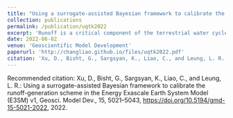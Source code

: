 ```yaml
---
title: "Using a surrogate-assisted Bayesian framework to calibrate the runoff-generation scheme in the Energy Exascale Earth System Model (E3SM) v1"
collection: publications
permalink: /publication/uqtk2022
excerpt: 'Runoff is a critical component of the terrestrial water cycle, and Earth system models (ESMs) are essential tools to study its spatiotemporal variability. Runoff schemes in ESMs typically include many parameters so that model calibration is necessary to improve the accuracy of simulated runoff. However, runoff calibration at a global scale is challenging because of the high computational cost and the lack of reliable observational datasets. In this study, we calibrated 11 runoff relevant parameters in the Energy Exascale Earth System Model (E3SM) Land Model (ELM) using a surrogate-assisted Bayesian framework. First, the polynomial chaos expansion machinery with Bayesian compressed sensing is used to construct computationally inexpensive surrogate models for ELM-simulated runoff at 0.5∘ × 0.5∘ for 1991–2010. The error metric between the ELM simulations and the benchmark data is selected to construct the surrogates, which facilitates efficient calibration and avoids the more conventional, but challenging, construction of high-dimensional surrogates for the ELM simulated runoff. Second, the Sobol' index sensitivity analysis is performed using the surrogate models to identify the most sensitive parameters, and our results show that, in most regions, ELM-simulated runoff is strongly sensitive to 3 of the 11 uncertain parameters. Third, a Bayesian method is used to infer the optimal values of the most sensitive parameters using an observation-based global runoff dataset as the benchmark. Our results show that model performance is significantly improved with the inferred parameter values. Although the parametric uncertainty of simulated runoff is reduced after the parameter inference, it remains comparable to the multimodel ensemble uncertainty represented by the global hydrological models in ISMIP2a. Additionally, the annual global runoff trend during the simulation period is not well constrained by the inferred parameter values, suggesting the importance of including parametric uncertainty in future runoff projections.'
date: 2022-06-02
venue: 'Geoscientific Model Development'
paperurl: 'http://changliao.github.io/files/uqtk2022.pdf'
citation: 'Xu, D., Bisht, G., Sargsyan, K., Liao, C., and Leung, L. R.: Using a surrogate-assisted Bayesian framework to calibrate the runoff-generation scheme in the Energy Exascale Earth System Model (E3SM) v1, Geosci. Model Dev., 15, 5021–5043, https://doi.org/10.5194/gmd-15-5021-2022, 2022.'
---
```




Recommended citation: Xu, D., Bisht, G., Sargsyan, K., Liao, C., and Leung, L. R.: Using a surrogate-assisted Bayesian framework to calibrate the runoff-generation scheme in the Energy Exascale Earth System Model (E3SM) v1, Geosci. Model Dev., 15, 5021–5043, https://doi.org/10.5194/gmd-15-5021-2022, 2022.